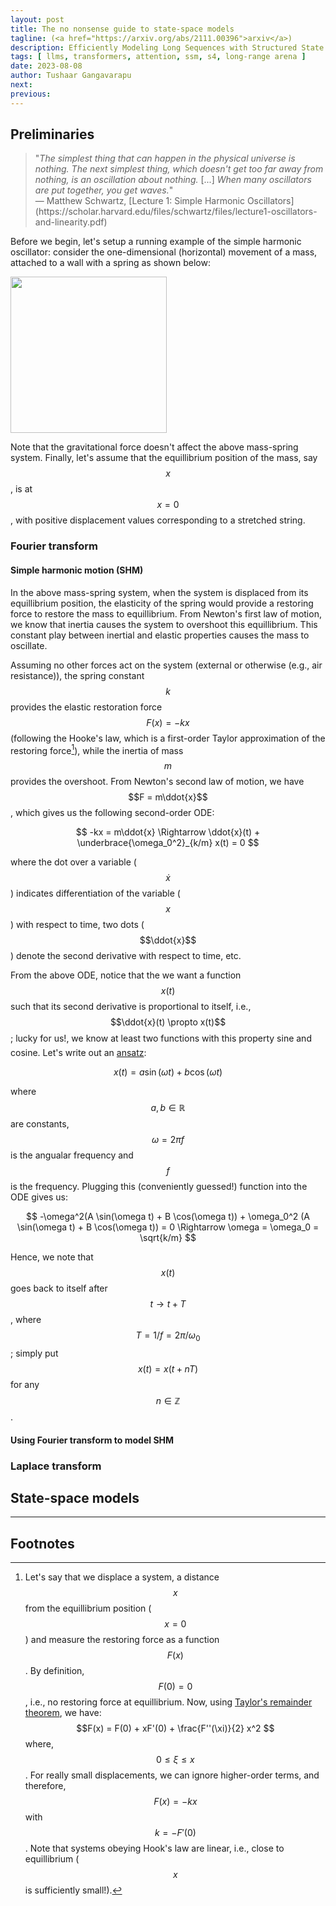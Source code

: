 ```yaml
---
layout: post
title: The no nonsense guide to state-space models
tagline: (<a href="https://arxiv.org/abs/2111.00396">arxiv</a>)
description: Efficiently Modeling Long Sequences with Structured State Spaces
tags: [ llms, transformers, attention, ssm, s4, long-range arena ]
date: 2023-08-08
author: Tushaar Gangavarapu
next:
previous: 
---
```


## Preliminaries

<blockquote>
  <div>
    "<i>The simplest thing that can happen in the physical universe is nothing. The next simplest thing, which doesn't get too far away from nothing, is an oscillation about nothing.</i> [...] <i>When many oscillators are put together, you get waves.</i>" <br/> &#151; Matthew Schwartz, [Lecture 1: Simple Harmonic Oscillators](https://scholar.harvard.edu/files/schwartz/files/lecture1-oscillators-and-linearity.pdf)
    </div>
</blockquote>

Before we begin, let's setup a running example of the simple harmonic oscillator: consider the one-dimensional (horizontal) movement of a mass, attached to a wall with a spring as shown below:

<img src="https://proofwiki.org/w/images/thumb/a/ab/CartOnSpring.png/1200px-CartOnSpring.png" width=250>

Note that the gravitational force doesn't affect the above mass-spring system. Finally, let's assume that the equillibrium position of the mass, say $$x$$, is at $$x = 0$$, with positive displacement values corresponding to a stretched string.

### Fourier transform

#### Simple harmonic motion (SHM)

In the above mass-spring system, when the system is displaced from its equillibrium position, the elasticity of the spring would provide a restoring force to restore the mass to equillibrium. From Newton's first law of motion, we know that inertia causes the system to overshoot this equillibrium. This constant play between inertial and elastic properties causes the mass to oscillate.

Assuming no other forces act on the system (external or otherwise (e.g., air resistance)), the spring constant $$k$$ provides the elastic restoration force $$F(x) = -kx$$ (following the Hooke's law, which is a first-order Taylor approximation of the restoring force[^1]), while the inertia of mass $$m$$ provides the overshoot. From Newton's second law of motion, we have $$F = m\ddot{x}$$, which gives us the following second-order ODE:

$$
-kx = m\ddot{x} \Rightarrow \ddot{x}(t) + \underbrace{\omega_0^2}_{k/m} x(t) = 0
$$

where the dot over a variable ($$\dot{x}$$) indicates differentiation of the variable ($$x$$) with respect to time, two dots ($$\ddot{x}$$) denote the second derivative with respect to time, etc.

From the above ODE, notice that the we want a function $$x(t)$$ such that its second derivative is proportional to itself, i.e., $$\ddot{x}(t) \propto x(t)$$; lucky for us!, we know at least two functions with this property&#151; sine and cosine. Let's write out an [ansatz](https://res.cloudinary.com/dh3hm8pb7/image/upload/c_scale,q_auto:best/v1535842782/Handwaving/Published/Ansatz.png):

$$
x(t) = a \sin(\omega t) + b \cos(\omega t)
$$

where $$a, b \in \mathbb{R}$$ are constants, $$\omega = 2\pi f$$ is the angualar frequency and $$f$$ is the frequency. Plugging this (conveniently guessed!) function into the ODE gives us:

$$
-\omega^2(A \sin(\omega t) + B \cos(\omega t)) + \omega_0^2 (A \sin(\omega t) + B \cos(\omega t)) = 0 \Rightarrow \omega = \omega_0 = \sqrt{k/m}
$$

Hence, we note that $$x(t)$$ goes back to itself after $$t \rightarrow t + T$$, where $$T = 1/f = 2\pi / \omega_0$$; simply put $$x(t) = x(t + nT)$$ for any $$n \in \mathbb{Z}$$.

#### Using Fourier transform to model SHM

### Laplace transform

## State-space models

---

## Footnotes

[^1]: Let's say that we displace a system, a distance $$x$$ from the equillibrium position ($$x = 0$$) and measure the restoring force as a function $$F(x)$$. By definition, $$F(0) = 0$$, i.e., no restoring force at equillibrium. Now, using [Taylor's remainder theorem](https://people.clas.ufl.edu/kees/files/TaylorRemainderProof.pdf), we have: $$F(x) = F(0) + xF'(0) + \frac{F''(\xi)}{2} x^2 $$ where, $$0 \leq \xi \leq x$$. For really small displacements, we can ignore higher-order terms, and therefore, $$F(x) = -kx$$ with $$k = -F'(0)$$. Note that systems obeying Hook's law are linear, i.e., close to equillibrium ($$x$$ is sufficiently small!).

